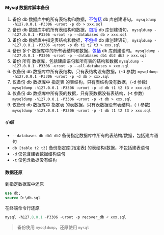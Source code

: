 ####  Mysql 数据库脚本备份

1. 备份 db 数据库中的所有表结构和数据，<font color="blue">不包括</font> db 库创建语句。
   `mysqldump -h127.0.0.1 -P3306 -uroot -p db > xxx.sql`
2. 备份 db 数据库中的所有表结构和数据，<font color="blue">包括</font> db 库创建语句。
   `mysqldump -h127.0.0.1 -P3306 -uroot -p --databases db > xxx.sql`
3. 备份 db 数据库中指定表结构和数据，<font color="blue">不包括</font> db 库创建语句。
   `mysqldump -h127.0.0.1 -P3306 -uroot -p db t1 t2 t3 > xxx.sql`
4. 备份 多个 数据库中的所有表结构和数据，<font color="blue">包括</font> db 库创建语句。
   `mysqldump -h127.0.0.1 -P3306 -uroot -p --databases db1 db2 db3 > xxx.sql`
5. 备份 所有 数据库，包括建库语句和所有表的结构和数据
   `mysqldump -h127.0.0.1 -P3306 -uroot -p --all-databases > xxx.sql`
6. 仅备份 db 数据库中所有表结构，只有表结构没有数据，(-d 参数)
   `mysqldump -h127.0.0.1 -P3306 -uroot -p -d db > xxx.sql`
7. 仅备份 db 数据库中 指定表 的表结构，只有表结构没有数据，(-d 参数)
   `mysqldump -h127.0.0.1 -P3306 -uroot -p -d db t1 t2 t3 > xxx.sql`
8. 仅备份 db 数据库中所有表的数据，只有表数据没有表结构，(-t 参数)
   `mysqldump -h127.0.0.1 -P3306 -uroot -p -t db > xxx.sql`
9. 仅备份 db 数据库中 指定表 的表数据，只有表数据没有表结构，(-t 参数)
   `mysqldump -h127.0.0.1 -P3306 -uroot -p -t db t1 t2 t3 > xxx.sql`

##### 小结

* `--databases db db1 db2` 备份指定数据库中所有的表结构/数据，包括建库语句
* `db [table t2 t3]` 备份指定库[指定表] 的表结构/数据，不包括建表语句
* `-d` 仅包含建表数据结构语句
* `-t` 仅包含数据没有结构

#### 数据还原

到指定数据库中还原

```sql
use db;
source D:\db.sql
```

在终端命令行还原

```sql
mysql -h127.0.0.1 -P3306 -uroot -p recover_db < xxx.sql
```

> 备份使用 `mysqldump`，还原使用 `mysql`